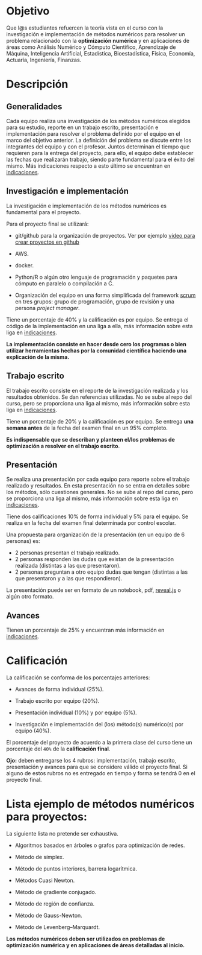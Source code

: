 # Objetivo

Que l@s estudiantes refuercen la teoría vista en el curso con la investigación e implementación de métodos numéricos para resolver un problema  relacionado con la **optimización numérica** y en aplicaciones de áreas como Análisis Numérico y Cómputo Científico, Aprendizaje de Máquina, Inteligencia Artificial, Estadística, Bioestadística, Física, Economía, Actuaría, Ingeniería, Finanzas.

# Descripción

## Generalidades

Cada equipo realiza una investigación de los métodos numéricos elegidos para su estudio, reporte en un trabajo escrito, presentación e implementación para resolver el problema definido por el equipo en el marco del objetivo anterior. La definición del problema se discute entre los integrantes del equipo y con el profesor. Juntos determinan el tiempo que requieren para la entrega del proyecto, para ello, el equipo debe establecer las fechas que realizarán trabajo, siendo parte fundamental para el éxito del mismo. Más indicaciones respecto a esto último se encuentran en [indicaciones](indicaciones).

## Investigación e implementación

La investigación e implementación de los métodos numéricos es fundamental para el proyecto. 

Para el proyecto final se utilizará:

* git/github para la organización de proyectos. Ver por ejemplo [video para crear proyectos en github](https://youtu.be/z4Xpif7HI04)

* AWS.

* docker.

* Python/R o algún otro lenguaje de programación y paquetes para cómputo en paralelo o compilación a C.

* Organización del equipo en una forma simplificada del framework [scrum](https://www.youtube.com/watch?v=b02ZkndLk1Y&feature=emb_logo) en tres grupos: grupo de programación, grupo de revisión y una persona *project manager*.

Tiene un porcentaje de 40% y la calificación es por equipo. Se entrega el código de la implementación en una liga a ella, más información sobre esta liga en [indicaciones](indicaciones).

**La implementación consiste en hacer desde cero los programas o bien utilizar herramientas hechas por la comunidad científica haciendo una explicación de la misma.**

## Trabajo escrito

El trabajo escrito consiste en el reporte de la investigación realizada y los resultados obtenidos. Se dan referencias utilizadas. No se sube al repo del curso, pero se proporciona una liga al mismo, más información sobre esta liga en [indicaciones](indicaciones).

Tiene un porcentaje de 20% y la calificación es por equipo. Se entrega **una semana antes** de la fecha del examen final en un 95% completo.

**Es indispensable que se describan y planteen el/los problemas de optimización a resolver en el trabajo escrito**.

## Presentación

Se realiza una presentación por cada equipo para reporte sobre el trabajo realizado y resultados. En esta presentación no se entra en detalles sobre los métodos, sólo cuestiones generales. No se sube al repo del curso, pero se proporciona una liga al mismo, más información sobre esta liga en [indicaciones](indicaciones).


Tiene dos calificaciones 10% de forma individual y 5% para el equipo. Se realiza en la fecha del examen final determinada por control escolar. 


Una propuesta para organización de la presentación (en un equipo de 6 personas) es:

* 2 personas presentan el trabajo realizado.
* 2 personas responden las dudas que existan de la presentación realizada (distintas a las que presentaron).
* 2 personas preguntan a otro equipo dudas que tengan (distintas a las que presentaron y a las que respondieron).

La presentación puede ser en formato de un notebook, pdf, [reveal.js](https://github.com/hakimel/reveal.js/) o algún otro formato.


## Avances

Tienen un porcentaje de 25% y encuentran más información en [indicaciones](indicaciones).

# Calificación

La calificación se conforma de los porcentajes anteriores: 

* Avances de forma individual (25%).

* Trabajo escrito por equipo (20%).

* Presentación individual (10%) y por equipo (5%).

* Investigación e implementación del (los) método(s) numérico(s) por equipo (40%).

El porcentaje del proyecto de acuerdo a la primera clase del curso tiene un porcentaje del `40%` de la **calificación final**.

**Ojo:** deben entregarse los 4 rubros: implementación, trabajo escrito, presentación y avances para que se considere válido el proyecto final. Si alguno de estos rubros no es entregado en tiempo y forma se tendrá 0 en el proyecto final.

# Lista ejemplo de métodos numéricos para proyectos:

La siguiente lista no pretende ser exhaustiva.

* Algoritmos basados en árboles o grafos para optimización de redes.

* Método de símplex.

* Método de puntos interiores, barrera logarítmica.

* Métodos Cuasi Newton.

* Método de gradiente conjugado.

* Método de región de confianza.

* Método de Gauss-Newton.

* Método de Levenberg–Marquardt.

 **Los métodos numéricos deben ser utilizados en problemas de optimización numérica y en aplicaciones de áreas detalladas al inicio.**
